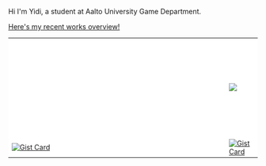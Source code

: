 <!-- ## Here's Yidi! -->

Hi I'm Yidi, a student at Aalto University Game Department.

[Here's my recent works overview!](https://maoyeedy.notion.site/Yidi-Mao-recent-works-overview-1e2ff91211db80849514c33400ccf5c7?pvs=4)


<!-- ![Maoyeedy's GitHub stats](https://github-readme-stats.vercel.app/api?username=Maoyeedy&custom_title=Github%20Stats&hide_rank=true&text_bold=false) -->

<!-- <img src="metrics.svg" width="50%" > -->
<table style="background: #FFFFFF">
  <tr>
    <td>
      <a href="">
      <img src="metrics.plugin.isocalendar.half.svg" width="100%"/>
      </a>
    </td>
    <td>
      <a href="">
      <img src="https://github-readme-stats.vercel.app/api/wakatime?username=Yidi&api_domain=www.maoyeedy.com&custom_title=Wakapi%20Weekly%20Stats&hide=unknown,reg,asmdef&langs_count=10&layout=compact&hide_border=true" width="100%"/>
      <!-- <img src="metrics.plugin.wakatime.svg" width="100%"/> -->
      </a>
    </td>
  </tr>
  <!-- <tr>
    <td>
      <a href="https://github.com/anuraghazra/github-readme-stats">
      <img align="center" src="https://github-readme-stats.vercel.app/api/pin/?username=anuraghazra&repo=github-readme-stats&hide_border=true" width="100%"/>
      </a>
    </td>
    <td>
    <a href="https://github.com/anuraghazra/convoychat">
      <img align="center" src="https://github-readme-stats.vercel.app/api/pin/?username=anuraghazra&repo=convoychat&hide_border=true" width="100%"/>
    </a>
    </td>
  </tr> -->
  <tr>
      <td><a href="https://gist.github.com/Maoyeedy/0b372fc60cbe6a9f138841946652d30c"><img src="https://github-readme-stats.vercel.app/api/gist?id=0b372fc60cbe6a9f138841946652d30c&hide_border=true" alt="Gist Card"/></a></td>
      <td><a href="https://gist.github.com/Maoyeedy/48745760573afe5ceadc068fc3a37ecb"><img src="https://github-readme-stats.vercel.app/api/gist?id=48745760573afe5ceadc068fc3a37ecb&hide_border=true" alt="Gist Card"/></a></td>
  </tr>
</table>

<!-- <table width="100%">
  <tbody>
    <tr>
      <td><a href="https://gist.github.com/Maoyeedy/a8d66b314dfe671a6a9336eb4a2d15ef"><img src="https://github-readme-stats.vercel.app/api/gist?id=a8d66b314dfe671a6a9336eb4a2d15ef" alt="Gist Card"/></a></td>
    </tr>
    <tr>
      <td><a href="https://gist.github.com/Maoyeedy/6e16e18ee3d9b31d657a972e87c3debf"><img src="https://github-readme-stats.vercel.app/api/gist?id=6e16e18ee3d9b31d657a972e87c3debf" alt="Gist Card"/></a></td>
      <td><a href="https://gist.com/Maoyeedy/77551790e17397090b7268795654d3cf"><img src="https://github-readme-stats.vercel.app/api/gist?id=77551790e17397090b7268795654d3cf" alt="Gist Card"/></a></td>
      <td><a href="https://gist.github.com/Maoyeedy/756d993b533e50265df4b581b238a39f"><img src="https://github-readme-stats.vercel.app/api/gist?id=756d993b533e50265df4b581b238a39f" alt="Gist Card"/></a></td>
    </tr>
    <tr>
      <td><a href="https://gist.github.com/Maoyeedy/f2e480747cb9a583de471cae4bf2bbf5"><img src="https://github-readme-stats.vercel.app/api/gist?id=f2e480747cb9a583de471cae4bf2bbf5" alt="Gist Card"/></a></td>
      <td><a href="https://gist.github.com/Maoyeedy/3fce9550261e088d2c736b1d13954718"><img src="https://github-readme-stats.vercel.app/api/gist?id=3fce9550261e088d2c736b1d13954718" alt="Gist Card"/></a></td>
      <td></td>
    </tr>
  </tbody>
</table> -->
